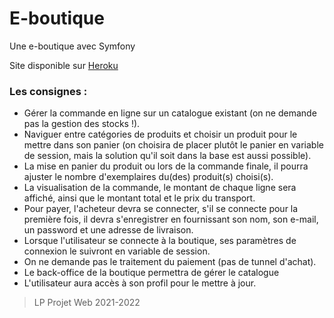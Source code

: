# E-boutique

Une e-boutique avec Symfony

Site disponible sur [Heroku](https://shielded-sands-78107.herokuapp.com)

### Les consignes :

- Gérer la commande en ligne sur un catalogue existant (on ne demande pas la gestion des stocks !).
- Naviguer entre catégories de produits et choisir un produit pour le mettre dans son panier (on choisira de placer plutôt le panier en variable de session, mais la solution qu'il soit dans la base est aussi possible).
- La mise en panier du produit ou lors de la commande finale, il pourra ajuster le nombre d'exemplaires du(des) produit(s) choisi(s).
- La visualisation de la commande, le montant de chaque ligne sera affiché, ainsi que le montant total et le prix du transport.
- Pour payer, l'acheteur devra se connecter, s'il se connecte pour la première fois, il devra s'enregistrer en fournissant son nom, son e-mail, un password et une adresse de livraison.
- Lorsque l'utilisateur se connecte à la boutique, ses paramètres de connexion le suivront en variable de session.
- On ne demande pas le traitement du paiement (pas de tunnel d'achat).
- Le back-office de la boutique permettra de gérer le catalogue
- L'utilisateur aura accès à son profil pour le mettre à jour.

> LP Projet Web 2021-2022
